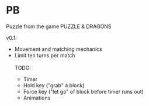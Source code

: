 <h1>PB</h1>
Puzzle from the game PUZZLE & DRAGONS <br>

v0.1:<br>
<ul>
<li>Movement and matching mechanics</li>
<li>Limit ten turns per match</li>
<br>
TODO:<br>
<ul>
<li>Timer</li>
<li>Hold key ("grab" a block)</li>
<li>Force key ("let go" of block before timer runs out)</li>
<li>Animations</li>
